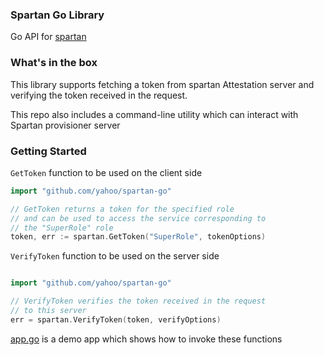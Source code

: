 ### Spartan Go Library

Go API for [spartan](https://github.com/yahoo/spartan)

### What's in the box

This library supports fetching a token from spartan Attestation server and
verifying the token received in the request.

This repo also includes a command-line utility which can interact with
Spartan provisioner server

### Getting Started

`GetToken` function to be used on the client side

```go
import "github.com/yahoo/spartan-go"

// GetToken returns a token for the specified role
// and can be used to access the service corresponding to 
// the "SuperRole" role
token, err := spartan.GetToken("SuperRole", tokenOptions)

```

`VerifyToken` function to be used on the server side

```go

import "github.com/yahoo/spartan-go"

// VerifyToken verifies the token received in the request
// to this server
err = spartan.VerifyToken(token, verifyOptions)

```

[app.go][] is a demo app which shows how to invoke these functions

[app.go]: [./demo/app.go]
